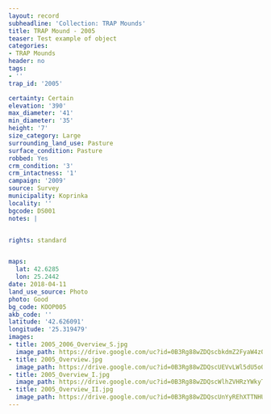 ```yaml
---
layout: record
subheadline: 'Collection: TRAP Mounds'
title: TRAP Mound - 2005
teaser: Test example of object
categories:
- TRAP Mounds
header: no
tags:
- ''
trap_id: '2005'

certainty: Certain
elevation: '390'
max_diameter: '41'
min_diameter: '35'
height: '7'
size_category: Large
surrounding_land_use: Pasture
surface_condition: Pasture
robbed: Yes
crm_condition: '3'
crm_intactness: '1'
campaign: '2009'
source: Survey
municipality: Koprinka
locality: ''
bgcode: DS001
notes: |


rights: standard


maps:
  lat: 42.6285
  lon: 25.2442
date: 2018-04-11
land_use_source: Photo
photo: Good
bg_code: KOOP005
akb_code: ''
latitude: '42.626091'
longitude: '25.319479'
images:
- title: 2005_2006_Overview_S.jpg
  image_path: https://drive.google.com/uc?id=0B3Rg88wZDQscbkdmZ2FyaW4zQkE
- title: 2005_Overview.jpg
  image_path: https://drive.google.com/uc?id=0B3Rg88wZDQscUEVvLWl5dU5oQjA
- title: 2005_Overview_I.jpg
  image_path: https://drive.google.com/uc?id=0B3Rg88wZDQscWlhZVHRzYWkyTkk
- title: 2005_Overview_II.jpg
  image_path: https://drive.google.com/uc?id=0B3Rg88wZDQscUnYyREhXTTNHUms
---
```

